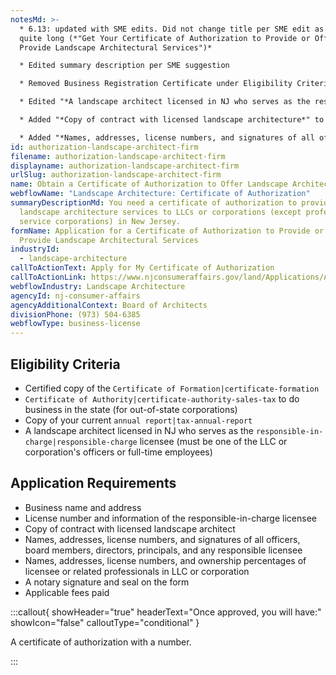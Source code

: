 ```yaml
---
notesMd: >-
  * 6.13: updated with SME edits. Did not change title per SME edit as it was
  quite long (*"Get Your Certificate of Authorization to Provide or Offer to
  Provide Landscape Architectural Services")*

  * Edited summary description per SME suggestion

  * Removed Business Registration Certificate under Eligibility Criteria (SME crossed this out)

  * Edited "*A landscape architect licensed in NJ who serves as the responsible-in-charge licensee"* to include "*(must be one of the LLC or corporation's officers or full-time employees)"* per SME edit

  * Added "*Copy of contract with licensed landscape architecture*" to application reqs per SME 

  * Added "*Names, addresses, license numbers, and signatures of all officers, board members, directors, principals, and any responsible licensee*" and "*Names, addresses, license numbers, and ownership percentages of licensee or related professionals in LLC or corporation*" to application reqs per SME
id: authorization-landscape-architect-firm
filename: authorization-landscape-architect-firm
displayname: authorization-landscape-architect-firm
urlSlug: authorization-landscape-architect-firm
name: Obtain a Certificate of Authorization to Offer Landscape Architecture Services
webflowName: "Landscape Architecture: Certificate of Authorization"
summaryDescriptionMd: You need a certificate of authorization to provide
  landscape architecture services to LLCs or corporations (except professional
  service corporations) in New Jersey.
formName: Application for a Certificate of Authorization to Provide or Offer to
  Provide Landscape Architectural Services
industryId:
  - landscape-architecture
callToActionText: Apply for My Certificate of Authorization
callToActionLink: https://www.njconsumeraffairs.gov/land/Applications/Application-for-a-Certificate-of-Authorization-to-Provide-or-Offer-to-Provide-Landscape-Architectural-Services.pdf
webflowIndustry: Landscape Architecture
agencyId: nj-consumer-affairs
agencyAdditionalContext: Board of Architects
divisionPhone: (973) 504-6385
webflowType: business-license
---
```

## Eligibility Criteria

* Certified copy of the `Certificate of Formation|certificate-formation` 
*  `Certificate of Authority|certificate-authority-sales-tax` to do business in the state (for out-of-state corporations)
* Copy of your current `annual report|tax-annual-report` 
* A landscape architect licensed in NJ who serves as the `responsible-in-charge|responsible-charge` licensee (must be one of the LLC or corporation's officers or full-time employees)

## Application Requirements

* Business name and address
* License number and information of the responsible-in-charge licensee
* Copy of contract with licensed landscape architect
* Names, addresses, license numbers, and signatures of all officers, board members, directors, principals, and any responsible licensee
* Names, addresses, license numbers, and ownership percentages of licensee or related professionals in LLC or corporation
* A notary signature and seal on the form
* Applicable fees paid

:::callout{ showHeader="true" headerText="Once approved, you will have:" showIcon="false" calloutType="conditional" }

A certificate of authorization with a number.

:::